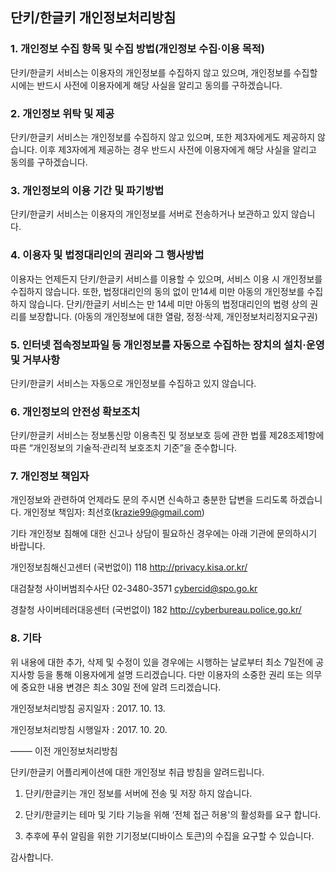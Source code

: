 ## 단키/한글키 개인정보처리방침

### 1. 개인정보 수집 항목 및 수집 방법(개인정보 수집·이용 목적)
단키/한글키 서비스는 이용자의 개인정보를 수집하지 않고 있으며, 개인정보를 수집할 시에는 반드시 사전에 이용자에게 해당 사실을 알리고 동의를 구하겠습니다.

### 2. 개인정보 위탁 및 제공
단키/한글키 서비스는 개인정보를 수집하지 않고 있으며, 또한  제3자에게도 제공하지 않습니다. 이후 제3자에게 제공하는 경우 반드시 사전에 이용자에게 해당 사실을 알리고 동의를 구하겠습니다.

### 3. 개인정보의 이용 기간 및 파기방법
단키/한글키 서비스는 이용자의 개인정보를 서버로 전송하거나 보관하고 있지 않습니다.

### 4. 이용자 및 법정대리인의 권리와 그 행사방법
이용자는 언제든지 단키/한글키 서비스를 이용할 수 있으며, 서비스 이용 시 개인정보를 수집하지 않습니다.
또한, 법정대리인의 동의 없이 만14세 미만 아동의 개인정보를 수집하지 않습니다.
단키/한글키 서비스는 만 14세 미만 아동의 법정대리인의 법령 상의 권리를 보장합니다. (아동의 개인정보에 대한 열람, 정정·삭제, 개인정보처리정지요구권)

### 5. 인터넷 접속정보파일 등 개인정보를 자동으로 수집하는 장치의 설치·운영 및 거부사항
단키/한글키 서비스는 자동으로 개인정보를 수집하고 있지 않습니다.

### 6. 개인정보의 안전성 확보조치
단키/한글키 서비스는 정보통신망 이용촉진 및 정보보호 등에 관한 법률 제28조제1항에 따른 “개인정보의 기술적·관리적 보호조치 기준”을 준수합니다.

### 7. 개인정보 책임자
개인정보와 관련하여 언제라도 문의 주시면 신속하고 충분한 답변을 드리도록 하겠습니다.
개인정보 책임자: 최선호(krazie99@gmail.com)

기타 개인정보 침해에 대한 신고나 상담이 필요하신 경우에는 아래 기관에 문의하시기 바랍니다.

개인정보침해신고센터 (국번없이) 118 http://privacy.kisa.or.kr/

대검찰청 사이버범죄수사단 02-3480-3571 cybercid@spo.go.kr

경찰청 사이버테러대응센터 (국번없이) 182 http://cyberbureau.police.go.kr/

### 8. 기타
위 내용에 대한 추가, 삭제 및 수정이 있을 경우에는 시행하는 날로부터 최소 7일전에 공지사항 등을 통해 이용자에게 설명 드리겠습니다. 다만 이용자의 소중한 권리 또는 의무에 중요한 내용 변경은 최소 30일 전에 알려 드리겠습니다.

개인정보처리방침 공지일자 : 2017. 10. 13.

개인정보처리방침 시행일자 : 2017. 10. 20.



——– 이전 개인정보처리방침 

단키/한글키 어플리케이션에 대한 개인정보 취급 방침을 알려드립니다.

1. 단키/한글키는 개인 정보를 서버에 전송 및 저장 하지 않습니다.

2. 단키/한글키는 테마 및 기타 기능을 위해 ‘전체 접근 허용'의 활성화를 요구 합니다.

3. 추후에 푸쉬 알림을 위한 기기정보(디바이스 토큰)의 수집을 요구할 수 있습니다. 

감사합니다.
